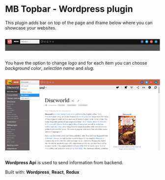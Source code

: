 # MB Topbar - Wordpress plugin

This plugin adds bar on top of the page and iframe below where you can showcase your websites.

<div style="text-align:center;margin:2em 0;">
<img src="readme/images/mb_topbar_preview_default.png">
</div>

You have the option to change *logo* and for each item you can choose *background color*, *selection name* and *slug*. 

<div style="text-align:center;margin:2em 0;">
<img src="readme/images/mb_topbar_preview.png">
</div>

**Wordpress Api** is used to send information from backend.

Built with: **Wordpress**, **React**, **Redux**



